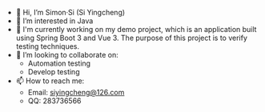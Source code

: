 - 👋 Hi, I’m Simon·Si (Si Yingcheng)
- 👀 I’m interested in Java
- 🌱 I'm currently working on my demo project, which is an application built using Spring Boot 3 and Vue 3. The purpose of this project is to verify testing techniques.
- 💞️ I’m looking to collaborate on:
  - Automation testing
  - Develop testing
- 📫 How to reach me: 
  - Email: siyingcheng@126.com
  - QQ: 283736566

<!---
siyingcheng/siyingcheng is a ✨ special ✨ repository because its `README.md` (this file) appears on your GitHub profile.
You can click the Preview link to take a look at your changes.
--->
